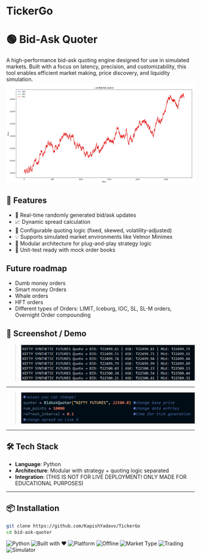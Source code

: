 # TickerGo
# 🟢 Bid-Ask Quoter

A high-performance bid-ask quoting engine designed for use in simulated markets. Built with a focus on latency, precision, and customizability, this tool enables efficient market making, price discovery, and liquidity simulation.
![image](https://github.com/KapishYadavv/TickerGo/blob/29bc08f9c6582f86a0774546b4cf5e2f8ad901c4/Screenshot%202025-07-29%20211721.png)

## 🚀 Features

- 🔁 Real-time randomly generated bid/ask updates
- 📈 Dynamic spread calculation
- 🎯 Configurable quoting logic (fixed, skewed, volatility-adjusted)
- 💡 Supports simulated market environments like Velmor Minimex
- 🔌 Modular architecture for plug-and-play strategy logic
- 🧪 Unit-test ready with mock order books

## Future roadmap
- Dumb money orders
- Smart money Orders
- Whale orders
- HFT orders
- Different types of Orders: LIMIT, Iceburg, IOC, SL, SL-M orders, Overnight Order compounding

## 📸 Screenshot / Demo 
> ![image](https://github.com/KapishYadavv/TickerGo/blob/d7afe35a5703e8a885d3d0e8794c9649c83126e6/assets/terminalquoter1.png)
 ---
> ![image](https://github.com/KapishYadavv/TickerGo/blob/3d69688b132508a72654a97f7a71bc30f02503ab/assets/values.png)
---

## 🛠️ Tech Stack

- **Language**: Python 
- **Architecture**: Modular with strategy + quoting logic separated
- **Integration**: (THIS IS NOT FOR LIVE DEPLOYMENT! ONLY MADE FOR EDUCATIONAL PURPOSES)

---

## 📦 Installation

```bash
git clone https://github.com/KapishYadavv/TickerGo
cd bid-ask-quoter   
```




![Python](https://img.shields.io/badge/Made%20With-Python-blue)
![Built with ❤️](https://img.shields.io/badge/Built%20with-%E2%9D%A4-red)
![Platform](https://img.shields.io/badge/Platform-Windows-0078D6?logo=windows)
![Offline](https://img.shields.io/badge/Status-Offline-important)
![Market Type](https://img.shields.io/badge/Domain-Capital%20Markets-blue?logo=chart-line)
![Trading](https://img.shields.io/badge/Focus-Options%20%26%20Algo%20Trading-critical?logo=chart-bar)
![Simulator](https://img.shields.io/badge/Built%20For-Simulated%20Markets-lightgrey?logo=lightning)


